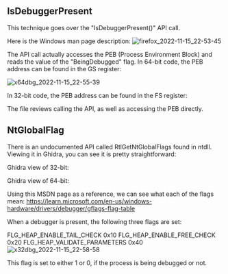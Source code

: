 ## IsDebuggerPresent

This technique goes over the "IsDebuggerPresent()" API call.

Here is the Windows man page description:
![firefox_2022-11-15_22-53-45](https://user-images.githubusercontent.com/21281361/202087912-fcca6d8e-cf9f-4e3a-a67d-c8b9886200e5.png)

The API call actually accesses the PEB (Process Environment Block) and reads the value of the "BeingDebugged" flag.
In 64-bit code, the PEB address can be found in the GS register:

![x64dbg_2022-11-15_22-55-39](https://user-images.githubusercontent.com/21281361/202087881-50b26acf-a48e-4365-a033-0daae1c02cf3.png)

In 32-bit code, the PEB address can be found in the FS register:

The file reviews calling the API, as well as accessing the PEB directly.

## NtGlobalFlag

There is an undocumented API called RtlGetNtGlobalFlags found in ntdll. Viewing it in Ghidra, you can see it is pretty straightforward:

Ghidra view of 32-bit:

Ghidra view of 64-bit:

Using this MSDN page as a reference, we can see what each of the flags mean:
https://learn.microsoft.com/en-us/windows-hardware/drivers/debugger/gflags-flag-table

When a debugger is present, the following three flags are set:

FLG_HEAP_ENABLE_TAIL_CHECK 	0x10
FLG_HEAP_ENABLE_FREE_CHECK 	0x20
FLG_HEAP_VALIDATE_PARAMETERS 	0x40
![x32dbg_2022-11-15_22-58-58](https://user-images.githubusercontent.com/21281361/202087893-ecd92678-c6f6-43ed-a8aa-83a767e37a0c.png)

This flag is set to either 1 or 0, if the process is being debugged or not.
